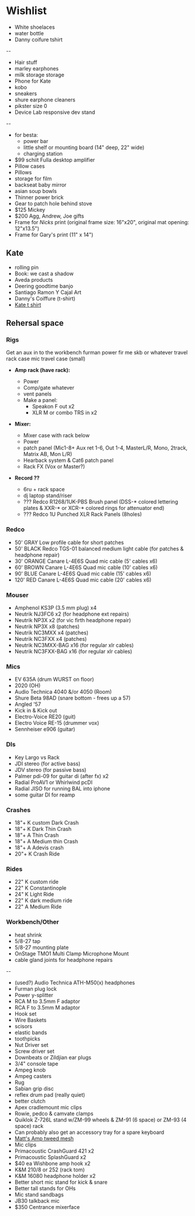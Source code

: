 # Wishlist

- White shoelaces
- water bottle
- Danny coifure tshirt

--

- Hair stuff
- marley earphones
- milk storage storage
- Phone for Kate
- kobo
- sneakers
- shure earphone cleaners
- pikster size 0
- Device Lab responsive dev stand

--

- for besta:
  - power bar
  - little shelf or mounting board (14" deep, 22" wide)
  - charging station
- $99 schiit Fulla desktop amplifier
- Pillow cases
- Pillows
- storage for film
- backseat baby mirror
- asian soup bowls
- Thinner power brick
- Gear to patch hole behind stove
- $125 Mickey
- $200 Agg, Andrew, Joe gifts
- Frame for _Nicks_ print (original frame size: 16"x20", original mat opening: 12"x13.5")
- Frame for Gary's print (11" x 14")

## Kate

- rolling pin
- Book: we cast a shadow
- Aveda products
- Deering goodtime banjo
- Santiago Ramon Y Cajal Art
- Danny's Coiffure (t-shirt)
- [Kate t shirt](https://www.stayhomeclub.ca/collections/spring-2019/products/stfu-loose-tee)

## Rehersal space

### Rigs

Get an aux in to the workbench
furman power fir me
skb or whatever travel rack case
mic travel case (small)

- **Amp rack (have rack):**
  - Power
  - Comp/gate whatever
  - vent panels
  - Make a panel:
    - Speakon F out x2
    - XLR M or combo TRS in x2
- **Mixer:**
  - Mixer case with rack below
  - Power
  - patch panel (Mic1-8+ Aux ret 1-6, Out 1-4, MasterL/R, Mono, 2track, Matrix AB, Mon L/R)
  - Hearback system & Cat6 patch panel
  - Rack FX (Vox or Master?)

- **Record ??**
  - 6ru + rack space
  - dj laptop stand/riser
  - ??? Redco R1268/1UK-PBS Brush panel (DSS-* colored lettering plates & XXR-* or XCR-* colored rings for attenuator end)
  - ??? Redco 1U Punched XLR Rack Panels (8holes)

### Redco

- 50' GRAY Low profile cable for short patches
- 50' BLACK Redco TGS-01 balanced medium light cable (for patches & headphone repair)
- 30' ORANGE Canare L-4E6S Quad mic cable (5' cables x6)
- 60' BROWN Canare L-4E6S Quad mic cable (10' cables x6)
- 90' BLUE Canare L-4E6S Quad mic cable (15' cables x6)
- 120' RED Canare L-4E6S Quad mic cable (20' cables x6)

### Mouser

- Amphenol KS3P (3.5 mm plug) x4
- Neutrik NJ3FC6 x2 (for headphone ext repairs)
- Neutrik NP3X x2 (for vic firth headphone repair)
- Neutrik NP3X x8 (patches)
- Neutrik NC3MXX x4 (patches)
- Neutrik NC3FXX x4 (patches)
- Neutrik NC3MXX-BAG x16 (for regular xlr cables)
- Neutrik NC3FXX-BAG x16 (for regular xlr cables)

### Mics

- EV 635A (drum WURST on floor)
- 2020 (OH)
- Audio Technica 4040 &/or 4050 (Room)
- Shure Beta 98AD (snare bottom - frees up a 57)
- Angled '57
- Kick in & Kick out
- Electro-Voice RE20 (guit)
- Electro Voice RE-15 (drummer vox)
- Sennheiser e906 (guitar)

### DIs

- Key Largo vs Rack
- JDI stereo (for active bass)
- JDV stereo (for passive bass)
- Palmer pdi-09 for guitar di (after fx) x2
- Radial ProAV1 or Whirlwind pcDI
- Radial JISO for running BAL into iphone
- some guitar DI for reamp

### Crashes

- 18"+ K custom Dark Crash
- 18"+ K Dark Thin Crash
- 18"+ A Thin Crash
- 18"+ A Medium thin Crash
- 18"+ A Adevis crash
- 20"+ K Crash Ride

### Rides

- 22" K custom ride
- 22" K Constantinople
- 24" K Light Ride
- 22" K dark medium ride
- 22" A Medium Ride

### Workbench/Other

- heat shrink
- 5/8-27 tap
- 5/8-27 mounting plate
- OnStage TMO1 Multi Clamp Microphone Mount
- cable gland joints for headphone repairs

--

- (used?) Audio Technica ATH-M50(x) headphones
- Furman plug lock
- Power y-splitter
- RCA M to 3.5mm F adaptor
- RCA F to 3.5mm M adaptor
- Hook set
- Wire Baskets
- scisors
- elastic bands
- toothpicks
- Nut Driver set
- Screw driver set
- Downbeats or Zildjian ear plugs
- 3/4" console tape
- Ampeg knob
- Ampeg casters
- Rug
- Sabian grip disc
- reflex drum pad (really quiet)
- better clutch
- Apex cradlemount mic clips
- Rowie, pedco & camvate clamps
- Quiklok Z-726L stand w/ZM-99 wheels & ZM-91 (6 space) or ZM-93 (4 space) rack
- Can probably also get an accessory tray for a spare keyboard
- [Matt's Amp tweed mesh](https://nextgenguitars.ca/categories/cab-case-parts/grill-cloth-piping.html)
- Mic clips
- Primacoustic CrashGuard 421 x2
- Primacoustic SplashGuard x2
- $40 ea Wishbone amp hook x2
- K&M 210/8 or 252 (rack tom)
- K&M 16080 headphone holder x2
- Better short mic stand for kick & snare
- Better tall stands for OHs
- Mic stand sandbags
- JB30 talkback mic
- $350 Centrance mixerface
